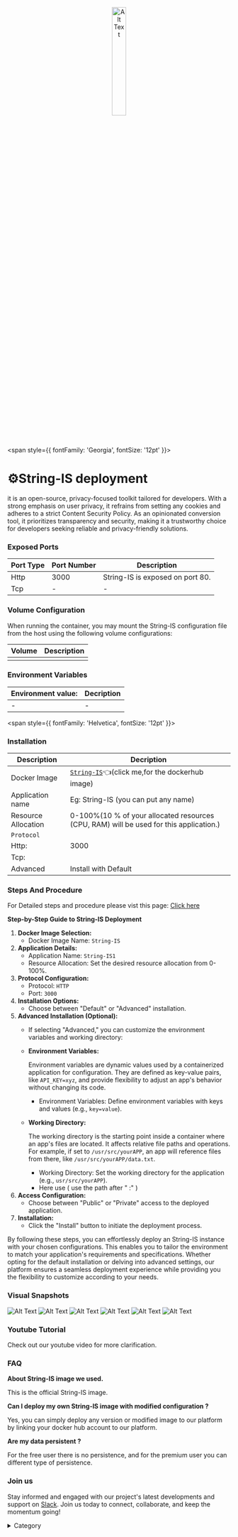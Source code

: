 <p align="center">
  <img src="/img/ddb.jpg" alt="Alt Text" width="25%"/>
</p> 


<span style={{ fontFamily: 'Georgia', fontSize: '12pt' }}>

# ⚙️String-IS deployment

 it is an open-source, privacy-focused toolkit tailored for developers. With a strong emphasis on user privacy, it refrains from setting any cookies and adheres to a strict Content Security Policy. As an opinionated conversion tool, it prioritizes transparency and security, making it a trustworthy choice for developers seeking reliable and privacy-friendly solutions.


### Exposed Ports

| Port Type | Port Number | Description                                     |
| --------- | ----------- | ----------------------------------------------- |
| Http      | 3000       | String-IS is exposed on port 80.                   |
| Tcp       | -           | -             |

### Volume Configuration

When running the container, you may mount the String-IS configuration file from the host using the following volume configurations:

| Volume                                      | Description                                     |
| ------------------------------------------- | ----------------------------------------------- |
|  |  |


### Environment Variables


|   **Environment value:**          | Decription                                                                                                               | 
| --------------------- | ------                                                                                                                   | 
|-       |  -                              |

</span>


<span style={{ fontFamily: 'Helvetica', fontSize: '12pt' }}>

### Installation

|  Description          | Decription                                                                                                               | 
| --------------------- | ------                                                                                                                   | 
| Docker Image          |   [`String-IS`](https://hub.docker.com/r/daveperrett/string-is)👈(click me,for the dockerhub image)                       |
| Application name      |  Eg: String-IS (you can put any name)                                                                                        | 
| Resource Allocation   |  0-100%(10 % of your allocated resources (CPU, RAM) will be used for this application.)                                  | 
| `Protocol`            |                                                                                                                          | 
|  Http:                | 3000                                                                                                                  |
|  Tcp:                 |                                                                                                                          | 
|    Advanced           |    Install with Default                                                                                                  |



### Steps And Procedure

For Detailed steps and procedure please vist this page: [Click here](https://techscaleinfinite.github.io/introduction/cloud-float/Steps%20and%20procedure)



**Step-by-Step Guide to String-IS Deployment**

1. **Docker Image Selection:**
   * Docker Image Name: `String-IS`
2. **Application Details:**
   * Application Name: `String-IS1`
   * Resource Allocation: Set the desired resource allocation from 0-100%.
3. **Protocol Configuration:**
   * Protocol: `HTTP`
   * Port: `3000`
4. **Installation Options:**
   * Choose between "Default" or "Advanced" installation.
5. **Advanced Installation (Optional):**
   * If selecting "Advanced," you can customize the environment variables and working directory:
   *   **Environment Variables:**

       Environment variables are dynamic values used by a containerized application for configuration. They are defined as key-value pairs, like `API_KEY=xyz`, and provide flexibility to adjust an app's behavior without changing its code.

       * Environment Variables: Define environment variables with keys and values (e.g., `key=value`).
   *   **Working Directory:**

       The working directory is the starting point inside a container where an app's files are located. It affects relative file paths and operations. For example, if set to `/usr/src/yourAPP`, an app will reference files from there, like `/usr/src/yourAPP/data.txt`.

       * Working Directory: Set the working directory for the application (e.g., `usr/src/yourAPP`).
       * Here use ( use the path after   " :"  )
6. **Access Configuration:**
   * Choose between "Public" or "Private" access to the deployed application.
7. **Installation:**
   * Click the "Install" button to initiate the deployment process.

By following these steps, you can effortlessly deploy an String-IS instance with your chosen configurations. This enables you to tailor the environment to match your application's requirements and specifications. Whether opting for the default installation or delving into advanced settings, our platform ensures a seamless deployment experience while providing you the flexibility to customize according to your needs.

### Visual Snapshots
![Alt Text](/img/e234.png)
![Alt Text](/img/e343.png)
![Alt Text](/img/e422.png)
![Alt Text](/img/e443.png)
![Alt Text](/img/e444.png)
![Alt Text](/img/e553.png)




### Youtube Tutorial&#x20;

Check out our youtube video for more clarification.


### FAQ

**About String-IS image we used.**

This is the official String-IS image.

**Can I deploy my own String-IS image with modified configuration ?**

Yes, you can simply deploy any version or modified image to our platform by linking your docker hub account to our platform.

**Are my data persistent ?**

For the free user there is no persistence, and for the premium user you can different type of persistence.

### Join us

Stay informed and engaged with our project's latest developments and support on [Slack](https://app.slack.com/client/T04QS32JX6E/C04QKEWE146). Join us today to connect, collaborate, and keep the momentum going!&#x20;

<details>

<summary>Category</summary>

Kubernetes, cloud computing, DevOps, cloud services, hosting platform, container orchestration, cloud infrastructure, cloud deployment, cloud management, cloud technology, cloud solutions, String-IS

</details>

</span>

